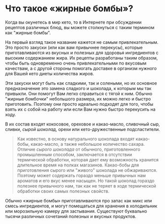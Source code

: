 # Что такое «жирные бомбы»?

Когда вы окунетесь в мир кето, то в Интернете при обсуждении рецептов различных блюд, вы можете столкнуться с таким термином как "жирные бомбы".  

На первый взгляд такое название кажется не самым привлекательным. Это просто закуски (или как вам привычнее перекусы), которые приготавливаются из вкусных и полезных для здоровья ингредиентов с высоким содержанием жира. Их рецепты разработаны таким образом, чтобы быть одновременно очень привлекательными по вкусовым качествам, а с другой стороны помогать доставке в организм нужного для Вашей кето диеты количества жиров. 

Эти закуски могут быть как сладкими, так и солеными, но их основное предназначение это замена сладкого и шоколада, к которым мы так привыкли. Они помогут Вам легко справиться с тягой к ним. Обычно "жирные бомбочки" небольшого размера, их можно легко и быстро приготовить. Поэтому они просто идеально подходят для того, чтобы взять их с собой на работу или если Вам нужно быстро перекусить на ходу. 

В их состав входят кокосовое, ореховое и какао-масло, сливочный сыр, сливки, *сырой шоколад*, орехи или кето-дружественные подсластители.

> Как известно, в основу натурального шоколада входят какао-бобы, какао-масло,  а также небольшое количество сахара. Отличие *сырого шоколада* от обычного, приготовленного промышленным способом, заключается в отсутствии термической обработки, которая дает ему возможность хранится длительное время на полках магазинов. Какао-бобы для приготовления сырого или "живого" шоколада не обжариваются. Поэтому может содержать гораздо меньше привычных нам ароматов и его вкус менее насыщен. Но такой шоколад гораздо полезнее привычного нам, так как не теряет в ходе термической обработки своих самых полезных свойств. 



Обычно «жирные бомбы» приготавливаются про запас как микс или смесь ингредиентов, и могут помещаться для хранения в холодильник или морозильную камеру для застывания. Существуют буквально тысячи различных сочетаний полезных и вкусных продуктов.